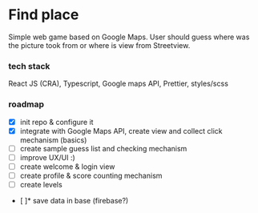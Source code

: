# Find place

Simple web game based on Google Maps. User should guess where was the picture took from or where is view from Streetview.

### tech stack

React JS (CRA), Typescript, Google maps API, Prettier, styles/scss

### roadmap

- [x] init repo & configure it
- [x] integrate with Google Maps API, create view and collect click mechanism (basics)
- [ ] create sample guess list and checking mechanism
- [ ] improve UX/UI :)
- [ ] create welcome & login view
- [ ] create profile & score counting mechanism
- [ ] create levels
- [ ]\* save data in base (firebase?)
